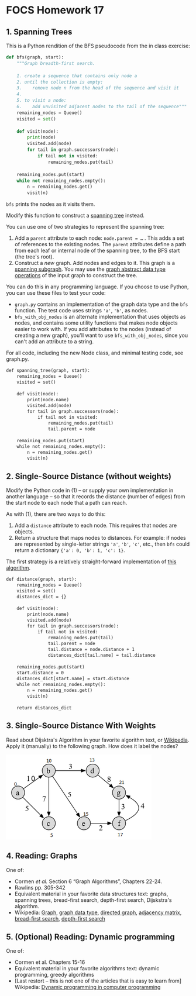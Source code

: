 # FOCS Homework 17

## 1. Spanning Trees

This is a Python rendition of the BFS pseudocode from the in class exercise:

``` python
def bfs(graph, start):
    """Graph breadth-first search.

    1. create a sequence that contains only node a
    2. until the collection is empty:
    3.    remove node n from the head of the sequence and visit it
    4.
    5. to visit a node:
    6.    add unvisited adjacent nodes to the tail of the sequence"""
    remaining_nodes = Queue()
    visited = set()

    def visit(node):
        print(node)
        visited.add(node)
        for tail in graph.successors(node):
            if tail not in visited:
                remaining_nodes.put(tail)

    remaining_nodes.put(start)
    while not remaining_nodes.empty():
        n = remaining_nodes.get()
        visit(n)
```
`bfs` prints the nodes as it visits them.

Modify this function to construct a [spanning tree](https://en.wikipedia.org/wiki/Spanning_tree) instead.

You can use one of two strategies to represent the spanning tree:

1. Add a `parent` attribute to each node: `node.parent = …` .  This adds a set of references to the existing nodes. The `parent` attributes define a path from each leaf or internal node of the spanning tree, to the BFS start (the tree's root).
2. Construct a *new* graph. Add nodes and edges to it. This graph is a [spanning subgraph](https://en.wikipedia.org/wiki/Glossary_of_graph_theory#subgraph). You may use the [graph abstract data type operations](https://en.wikipedia.org/wiki/Graph_(abstract_data_type)#Operations) of the input graph to construct the tree.

You can do this in any programming language. If you choose to use Python, you can use these files to test your code:

* `graph.py` contains an implementation of the graph data type and the `bfs` function. The test code uses strings `'a'`, `'b'`, as nodes.
* `bfs_with_obj_nodes` is an alternate implementation that uses objects as nodes, and contains some utility functions that makes node objects easier to work with. If you add attributes to the nodes (instead of creating a new graph), you'll want to use `bfs_with_obj_nodes`, since you can't add an attribute to a string.

For all code, including the new Node class, and minimal testing code, see graph.py.

```
def spanning_tree(graph, start):
    remaining_nodes = Queue()
    visited = set()

    def visit(node):
        print(node.name)
        visited.add(node)
        for tail in graph.successors(node):
            if tail not in visited:
                remaining_nodes.put(tail)
                tail.parent = node

    remaining_nodes.put(start)
    while not remaining_nodes.empty():
        n = remaining_nodes.get()
        visit(n)
```

## 2. Single-Source Distance (without weights)

Modify the Python code in (1) – or supply your own implementation in another language – so that it records the distance (number of edges) from the start node to each node that a path can reach.

As with (1), there are two ways to do this:

1. Add a `distance` attribute to each node. This requires that nodes are objects.
2. Return a structure that maps nodes to distances. For example: if nodes are represented by single-letter strings `'a'`, `'b'`, `'c'`, etc., then `bfs` could return a dictionary `{'a': 0, 'b': 1, 'c': 1}`.

The first strategy is a relatively straight-forward implementation of [this algorithm](https://en.wikipedia.org/wiki/Breadth-first_search#Pseudocode).

```
def distance(graph, start):
    remaining_nodes = Queue()
    visited = set()
    distances_dict = {}

    def visit(node):
        print(node.name)
        visited.add(node)
        for tail in graph.successors(node):
            if tail not in visited:
                remaining_nodes.put(tail)
                tail.parent = node
                tail.distance = node.distance + 1
                distances_dict[tail.name] = tail.distance

    remaining_nodes.put(start)
    start.distance = 0
    distances_dict[start.name] = start.distance
    while not remaining_nodes.empty():
        n = remaining_nodes.get()
        visit(n)

    return distances_dict
```

## 3. Single-Source Distance With Weights

Read about Dijsktra's Algorithm in your favorite algorithm text, or [Wikipedia](https://en.wikipedia.org/wiki/Dijkstra%27s_algorithm#Algorithm). Apply it (manually) to the following graph. How does it label the nodes?

![](dijkstra.png)

## 4. Reading: Graphs
One of:

* Cormen *et al.* Section 6 “Graph Algorithms”, Chapters 22-24.
* Rawlins pp. 305-342
* Equivalent material in your favorite data structures text: graphs, spanning trees, bread-first search, depth-first search, Dijskstra's algorithm.
* Wikipedia: [Graph](https://en.wikipedia.org/wiki/Graph_(discrete_mathematics)), [graph data type](https://en.wikipedia.org/wiki/Graph_(abstract_data_type)), [directed graph](https://en.wikipedia.org/wiki/Directed_graph), [adjacency matrix](https://en.wikipedia.org/wiki/Adjacency_matrix), [bread-first search](https://en.wikipedia.org/wiki/https://en.wikipedia.org/wiki/Breadth-first_search), [depth-first search](https://en.wikipedia.org/wiki/Depth-first_search)
## 5. (Optional) Reading: Dynamic programming

One of:

* Cormen et al. Chapters 15-16
* Equivalent material in your favorite algorithms text: dynamic programming, greedy algorithms
* [Last restort – this is not one of the articles that is easy to learn from] Wikipedia: [Dynamic programming in computer programming](https://en.wikipedia.org/wiki/Dynamic_programming#Dynamic_programming_in_computer_programming)